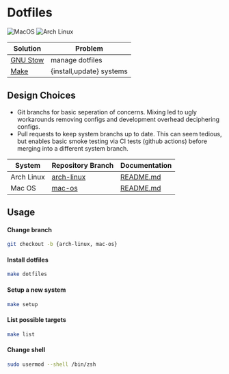 # Dotfiles

![MacOS](https://github.com/vladdoster/dotfiles/workflows/MacOS%20CI/badge.svg)
![Arch Linux](https://github.com/vladdoster/dotfiles/workflows/Arch%20Linux%20CI/badge.svg)

| Solution                                       | Problem                  |
| ---------------------------------------------- | ------------------------ |
| [GNU Stow](https://www.gnu.org/software/stow/) | manage dotfiles          |
| [Make](Makefile)                               | {install,update} systems |

## Design Choices

- Git branchs for basic seperation of concerns. Mixing led to ugly workarounds removing configs
and development overhead deciphering configs.
- Pull requests to keep system branchs up to date. This can seem tedious, but 
enables basic smoke testing via CI tests (github actions) before merging into a different
system branch.

| System     | Repository Branch                                                    | Documentation                                                                  |
|------------|----------------------------------------------------------------------|--------------------------------------------------------------------------------|
| Arch Linux | [arch-linux](https://github.com/vladdoster/dotfiles/tree/arch-linux) | [README.md](https://github.com/vladdoster/dotfiles/tree/arch-linux#arch-linux) |
| Mac OS     | [mac-os](https://github.com/vladdoster/dotfiles/tree/mac-os)         | [README.md](https://github.com/vladdoster/dotfiles/tree/mac-os#mac-os-darwin)  |

## Usage

#### Change branch

```bash
git checkout -b {arch-linux, mac-os}
```

#### Install dotfiles

```bash
make dotfiles
```

#### Setup a new system

```bash
make setup
```

#### List possible targets

```bash
make list
```

#### Change shell

```bash
sudo usermod --shell /bin/zsh
```
